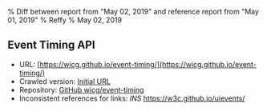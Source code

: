% Diff between report from "May 02, 2019" and reference report from "May 01, 2019"
% Reffy
% May 02, 2019

## Event Timing API

- URL: [https://wicg.github.io/event-timing/](https://wicg.github.io/event-timing/)
- Crawled version: [Initial URL](https://wicg.github.io/event-timing/)
- Repository: [GitHub wicg/event-timing](https://github.com/wicg/event-timing)
- Inconsistent references for links: *INS* https://w3c.github.io/uievents/


